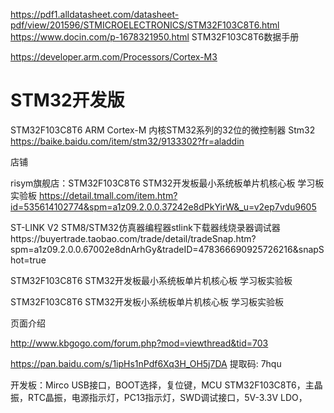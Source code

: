 












https://pdf1.alldatasheet.com/datasheet-pdf/view/201596/STMICROELECTRONICS/STM32F103C8T6.html
https://www.docin.com/p-1678321950.html STM32F103C8T6数据手册


https://developer.arm.com/Processors/Cortex-M3






# STM32开发版

STM32F103C8T6 ARM Cortex-M 内核STM32系列的32位的微控制器
Stm32 https://baike.baidu.com/item/stm32/9133302?fr=aladdin



店铺

risym旗舰店：STM32F103C8T6 STM32开发板最小系统板单片机核心板 学习板实验板 https://detail.tmall.com/item.htm?id=535614102774&spm=a1z09.2.0.0.37242e8dPkYirW&_u=v2ep7vdu9605

ST-LINK V2 STM8/STM32仿真器编程器stlink下载器线烧录器调试器https://buyertrade.taobao.com/trade/detail/tradeSnap.htm?spm=a1z09.2.0.0.67002e8dnArhGy&tradeID=478366690925726216&snapShot=true

STM32F103C8T6 STM32开发板最小系统板单片机核心板 学习板实验板

STM32F103C8T6 STM32开发板小系统板单片机核心板 学习板实验板

页面介绍

http://www.kbgogo.com/forum.php?mod=viewthread&tid=703

https://pan.baidu.com/s/1ipHs1nPdf6Xq3H_OH5j7DA 提取码: 7hqu 

开发板：Mirco USB接口，BOOT选择，复位键，MCU STM32F103C8T6，主晶振，RTC晶振，电源指示灯，PC13指示灯，SWD调试接口，5V-3.3V LDO，







